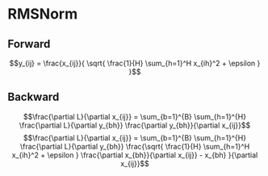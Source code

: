 # RMSNorm

## Forward
$$y_{ij} = \frac{x_{ij}}{ \sqrt{ \frac{1}{H} \sum_{h=1}^H x_{ih}^2 + \epsilon } }$$

## Backward
$$\frac{\partial L}{\partial x_{ij}} = \sum_{b=1}^{B} \sum_{h=1}^{H} \frac{\partial L}{\partial y_{bh}} \frac{\partial y_{bh}}{\partial x_{ij}}$$
$$\frac{\partial L}{\partial x_{ij}} = \sum_{b=1}^{B} \sum_{h=1}^{H} \frac{\partial L}{\partial y_{bh}} \frac{\sqrt{ \frac{1}{H} \sum_{h=1}^H x_{ih}^2 + \epsilon } \frac{\partial x_{bh}}{\partial x_{ij}} - x_{bh} }{\partial x_{ij}}$$
